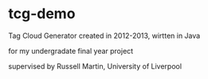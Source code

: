 tcg-demo
========

Tag Cloud Generator created in 2012-2013, wirtten in Java

for my undergradate final year project

supervised by Russell Martin, University of Liverpool

